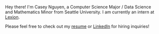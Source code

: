 Hey there! I'm Casey Nguyen, a Computer Science Major / Data Science and Mathematics Minor from Seattle University. I am currently an intern at [Lexion](https://www.lexion.ai/).

Please feel free to check out my [resume](https://www.caseyjun.com/resume.html) or [LinkedIn](https://www.linkedin.com/in/casey-nguyen-1598631a4/) for hiring inquiries!

<!---
CaseyNguyen/CaseyNguyen is a ✨ special ✨ repository because its `README.md` (this file) appears on your GitHub profile.
You can click the Preview link to take a look at your changes.
--->
